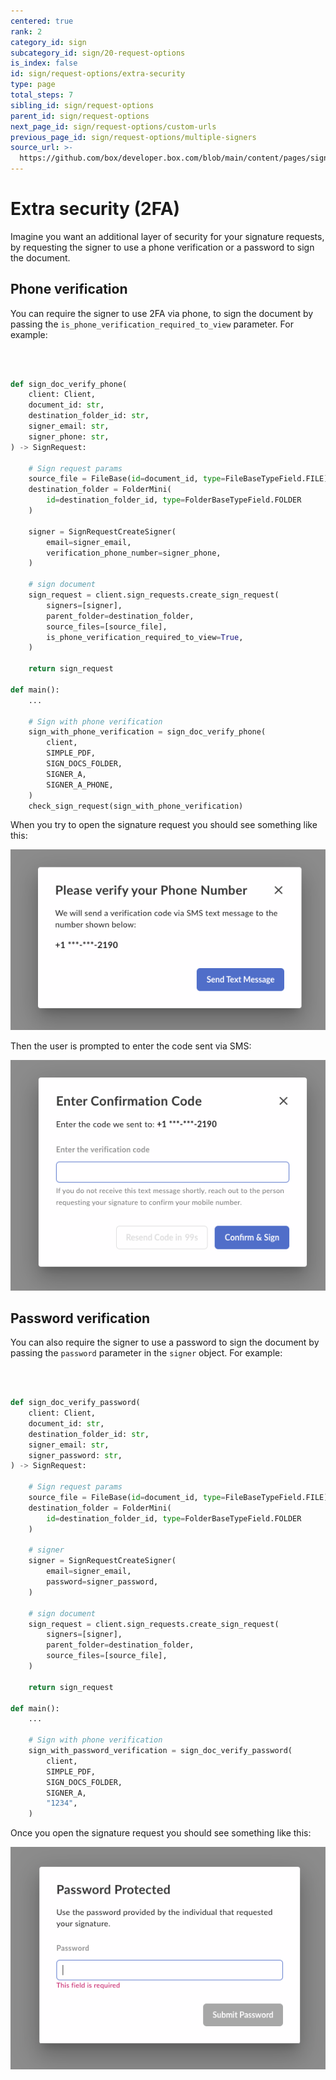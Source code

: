 ```yaml
---
centered: true
rank: 2
category_id: sign
subcategory_id: sign/20-request-options
is_index: false
id: sign/request-options/extra-security
type: page
total_steps: 7
sibling_id: sign/request-options
parent_id: sign/request-options
next_page_id: sign/request-options/custom-urls
previous_page_id: sign/request-options/multiple-signers
source_url: >-
  https://github.com/box/developer.box.com/blob/main/content/pages/sign/20-request-options/20-extra-security.md
---
```

# Extra security (2FA)

Imagine you want an additional layer of security for your signature requests,
by requesting the signer to use a phone verification or a password to sign the
document.

## Phone verification

You can require the signer to use 2FA via phone, to sign the document by
passing the `is_phone_verification_required_to_view` parameter. For example:

<Tabs>

<Tab title='cURL'>

```bash



```

</Tab>

<Tab title='Python Gen SDK'>

```python

def sign_doc_verify_phone(
    client: Client,
    document_id: str,
    destination_folder_id: str,
    signer_email: str,
    signer_phone: str,
) -> SignRequest:

    # Sign request params
    source_file = FileBase(id=document_id, type=FileBaseTypeField.FILE)
    destination_folder = FolderMini(
        id=destination_folder_id, type=FolderBaseTypeField.FOLDER
    )

    signer = SignRequestCreateSigner(
        email=signer_email,
        verification_phone_number=signer_phone,
    )

    # sign document
    sign_request = client.sign_requests.create_sign_request(
        signers=[signer],
        parent_folder=destination_folder,
        source_files=[source_file],
        is_phone_verification_required_to_view=True,
    )

    return sign_request

def main():
    ...

    # Sign with phone verification
    sign_with_phone_verification = sign_doc_verify_phone(
        client,
        SIMPLE_PDF,
        SIGN_DOCS_FOLDER,
        SIGNER_A,
        SIGNER_A_PHONE,
    )
    check_sign_request(sign_with_phone_verification)

```

</Tab>

</Tabs>

When you try to open the signature request you should see something like this:

![Phone verification](images/sign-simple-phone-verification.png)

Then the user is prompted to enter the code sent via SMS:

![Entering the SMS code](images/sign-simple-phone-verification-enter-code.png)

## Password verification

You can also require the signer to use a password to sign the document by
passing the `password` parameter in the `signer` object. For example:

<Tabs>

<Tab title='cURL'>

```bash
    
```

</Tab>

<Tab title='Python Gen SDK'>

```python

def sign_doc_verify_password(
    client: Client,
    document_id: str,
    destination_folder_id: str,
    signer_email: str,
    signer_password: str,
) -> SignRequest:

    # Sign request params
    source_file = FileBase(id=document_id, type=FileBaseTypeField.FILE)
    destination_folder = FolderMini(
        id=destination_folder_id, type=FolderBaseTypeField.FOLDER
    )

    # signer
    signer = SignRequestCreateSigner(
        email=signer_email,
        password=signer_password,
    )

    # sign document
    sign_request = client.sign_requests.create_sign_request(
        signers=[signer],
        parent_folder=destination_folder,
        source_files=[source_file],
    )

    return sign_request

def main():
    ...

    # Sign with phone verification
    sign_with_password_verification = sign_doc_verify_password(
        client,
        SIMPLE_PDF,
        SIGN_DOCS_FOLDER,
        SIGNER_A,
        "1234",
    )    

```

</Tab>

</Tabs>

Once you open the signature request you should see something like this:

![Password verification](images/sign-simple-password.png)